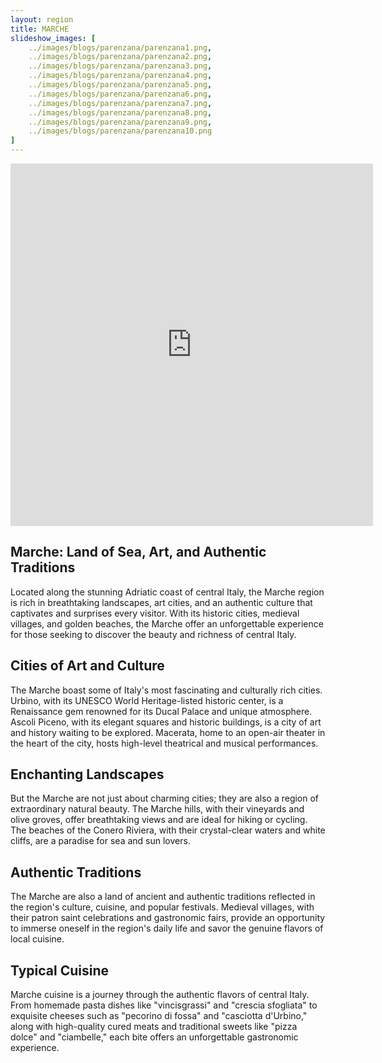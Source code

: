 ```yaml
---
layout: region
title: MARCHE
slideshow_images: [
    ../images/blogs/parenzana/parenzana1.png,
    ../images/blogs/parenzana/parenzana2.png,
    ../images/blogs/parenzana/parenzana3.png,
    ../images/blogs/parenzana/parenzana4.png,
    ../images/blogs/parenzana/parenzana5.png,
    ../images/blogs/parenzana/parenzana6.png,
    ../images/blogs/parenzana/parenzana7.png,
    ../images/blogs/parenzana/parenzana8.png,
    ../images/blogs/parenzana/parenzana9.png,
    ../images/blogs/parenzana/parenzana10.png
]
---
```


<div class="maps-container">
    <iframe src="https://www.komoot.com/it-it/collection/2779486/embed" width="580" height="580" frameborder="0" scrolling="no"></iframe>
</div>

## Marche: Land of Sea, Art, and Authentic Traditions

Located along the stunning Adriatic coast of central Italy, the Marche region is rich in breathtaking landscapes, art cities, and an authentic culture that captivates and surprises every visitor. With its historic cities, medieval villages, and golden beaches, the Marche offer an unforgettable experience for those seeking to discover the beauty and richness of central Italy.

## Cities of Art and Culture

The Marche boast some of Italy's most fascinating and culturally rich cities. Urbino, with its UNESCO World Heritage-listed historic center, is a Renaissance gem renowned for its Ducal Palace and unique atmosphere. Ascoli Piceno, with its elegant squares and historic buildings, is a city of art and history waiting to be explored. Macerata, home to an open-air theater in the heart of the city, hosts high-level theatrical and musical performances.

## Enchanting Landscapes

But the Marche are not just about charming cities; they are also a region of extraordinary natural beauty. The Marche hills, with their vineyards and olive groves, offer breathtaking views and are ideal for hiking or cycling. The beaches of the Conero Riviera, with their crystal-clear waters and white cliffs, are a paradise for sea and sun lovers.

## Authentic Traditions

The Marche are also a land of ancient and authentic traditions reflected in the region's culture, cuisine, and popular festivals. Medieval villages, with their patron saint celebrations and gastronomic fairs, provide an opportunity to immerse oneself in the region's daily life and savor the genuine flavors of local cuisine.

## Typical Cuisine

Marche cuisine is a journey through the authentic flavors of central Italy. From homemade pasta dishes like "vincisgrassi" and "crescia sfogliata" to exquisite cheeses such as "pecorino di fossa" and "casciotta d'Urbino," along with high-quality cured meats and traditional sweets like "pizza dolce" and "ciambelle," each bite offers an unforgettable gastronomic experience.
